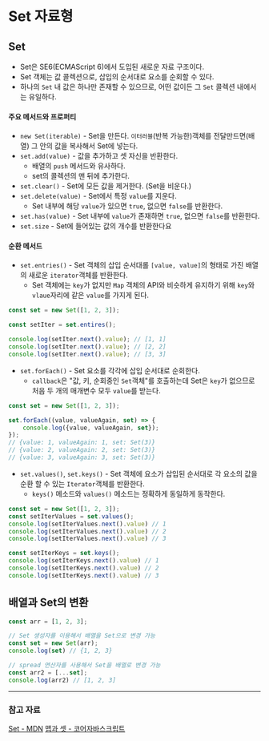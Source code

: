 # Set 자료형

## Set
- Set은 SE6(ECMAScript 6)에서 도입된 새로운 자료 구조이다.
- Set 객체는 값 콜렉션으로, 삽입의 순서대로 요소를 순회할 수 있다.
- 하나의 `Set` 내 값은 하나만 존재할 수 있으므로, 어떤 값이든 그 `Set` 콜렉션 내에서는 유일하다.

#### 주요 메서드와 프로퍼티
- `new Set(iterable)` - Set을 만든다. `이터러블`(반복 가능한)객체를 전달만드면(배열) 그 안의 값을 복사해서 Set에 넣는다.
- `set.add(value)` - 값을 추가하고 셋 자신을 반환한다.
    - 배열의 `push` 메서드와 유사하다.
    - set의 콜렉션의 맨 뒤에 추가한다.
- `set.clear()` - Set에 모든 값을 제거한다. (Set을 비운다.)
- `set.delete(value)` - Set에서 특정 `value`를 지운다.
    - Set 내부에 해당 `value`가 있으면 `true`, 없으면 `false`를 반환한다.
- `set.has(value)` - Set 내부에 `value`가 존재하면 `true`, 없으면 `false`를 반환한다.
- `set.size` - Set에 들어있는 값의 개수를 반환한다요

#### 순환 메서드
- `set.entries()` - Set 객체의 삽입 순서대롤 `[value, value]`의 형태로 가진 배열의 새로운 `iterator`객체를 반환한다.
    - Set 객체에는 `key`가 없지만 `Map` 객체의 API와 비슷하게 유지하기 위해 `key`와 `vlaue`자리에 같은 `value`를 가지게 된다.
```js
const set = new Set([1, 2, 3]);

const setIter = set.entires();

console.log(setIter.next().value); // [1, 1]
console.log(setIter.next().value); // [2, 2]
console.log(setIter.next().value); // [3, 3]
```
- `set.forEach()` - Set 요소를 각각에 삽입 순서대로 순회한다.
    - `callback`은 "값, 키, 순회중인 `Set`객체"를 호출하는데 Set은 `key`가 없으므로 처음 두 개의 매개변수 모두 `value`를 받는다.

```js
const set = new Set([1, 2, 3]);

set.forEach((value, valueAgain, set) => {
    console.log({value, valueAgain, set});
});
// {value: 1, valueAgain: 1, set: Set(3)}
// {value: 2, valueAgain: 2, set: Set(3)}
// {value: 3, valueAgain: 3, set: Set(3)}
```

- `set.values()`, `set.keys()` - Set 객체에 요소가 삽입된 순서대로 각 요소의 값을 순환 할 수 있는 `Iterator`객체를 반환한다.
    - `keys()` 메소드와 `values()` 메소드는 정확하게 동일하게 동작한다.

```js
const set = new Set([1, 2, 3]);
const setIterValues = set.values();
console.log(setIterValues.next().value) // 1
console.log(setIterValues.next().value) // 2
console.log(setIterValues.next().value) // 3

const setIterKeys = set.keys();
console.log(setIterKeys.next().value) // 1
console.log(setIterKeys.next().value) // 2
console.log(setIterKeys.next().value) // 3
```


## 배열과 Set의 변환
```js
const arr = [1, 2, 3];

// Set 생성자를 이용해서 배열을 Set으로 변경 가능
const set = new Set(arr);
console.log(set) // {1, 2, 3}

// spread 연산자를 사용해서 Set을 배열로 변경 가능
const arr2 = [...set];
console.log(arr2) // [1, 2, 3]
```

---
### 참고 자료
[Set - MDN](https://developer.mozilla.org/ko/docs/Web/JavaScript/Reference/Global_Objects/Set)
[맵과 셋 - 코어자바스크립트](https://ko.javascript.info/map-set)